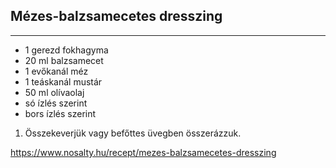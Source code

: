 ## Mézes-balzsamecetes dresszing

------------------------------------------------------------------------------------------------------------------------

-   1 gerezd fokhagyma
-   20 ml balzsamecet
-   1 evőkanál méz
-   1 teáskanál mustár
-   50 ml olívaolaj
-   só ízlés szerint
-   bors ízlés szerint

1.  Összekeverjük vagy befőttes üvegben összerázzuk.

https://www.nosalty.hu/recept/mezes-balzsamecetes-dresszing